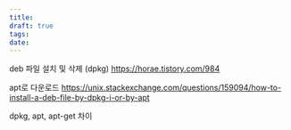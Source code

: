 ```yaml
---
title: 
draft: true
tags: 
date:
---
```

deb 파일 설치 및 삭제 (dpkg)
https://horae.tistory.com/984

apt로 다운로드
https://unix.stackexchange.com/questions/159094/how-to-install-a-deb-file-by-dpkg-i-or-by-apt





dpkg, apt, apt-get 차이